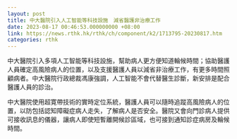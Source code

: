 ```yaml
---
layout: post
title: 中大醫院引入人工智能等科技設施　減省醫護非治療工作
date: 2023-08-17 00:46:53.000000000 +08:00
link: https://news.rthk.hk/rthk/ch/component/k2/1713795-20230817.htm
categories: rthk
---
```


中大醫院引入多項人工智能等科技設施，幫助病人更方便知道輪候時間；協助醫護人員確定高風險病人的位置，以及支援醫護人員以減省非治療工作，有更多時間照顧病者。中大醫院行政總裁馮康強調，人工智能不會代替醫生診斷，新安排是配合醫護人員的診治。

中大醫院使用超寛帶技術的實時定位系統，醫護人員可以隨時追蹤高風險病人的位置，以防包括認知障礙症病人走失，了解病人是否安全。醫院又會向門診病人提供可接收訊息的儀器，讓病人即使短暫離開候診區域，也可接到通知診症病房及輪候時間。
